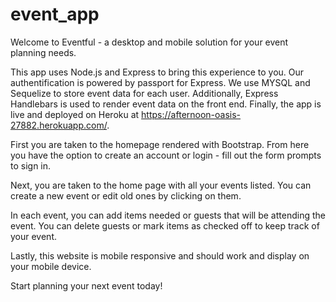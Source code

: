 # event_app

Welcome to Eventful - a desktop and mobile solution for your event planning needs.

This app uses Node.js and Express to bring this experience to you. Our authentification is powered by passport for Express. We use MYSQL and Sequelize to store event data for each user. Additionally, Express Handlebars is used to render event data on the front end. Finally, the app is live and deployed on Heroku at https://afternoon-oasis-27882.herokuapp.com/.

First you are taken to the homepage rendered with Bootstrap. From here you have the option to create an account or login - fill out the form prompts to sign in.

Next, you are taken to the home page with all your events listed. You can create a new event or edit old ones by clicking on them.

In each event, you can add items needed or guests that will be attending the event. You can delete guests or mark items as checked off to keep track of your event.

Lastly, this website is mobile responsive and should work and display on your mobile device.

Start planning your next event today!